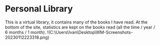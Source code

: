 #   Personal Library 
This is a virtual library, it contains many of the books I have read. At the bottom of the site, statistics are kept on the books read (all the time / year / 6 months / 1 month).
!(C:\Users\Ivan\Desktop\WM-Screenshots-20230112223318.png)
